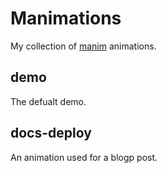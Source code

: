 # Manimations

My collection of [manim](https://github.com/ManimCommunity/manim) animations.

## demo

The defualt demo.

## docs-deploy

An animation used for a blogp post.
